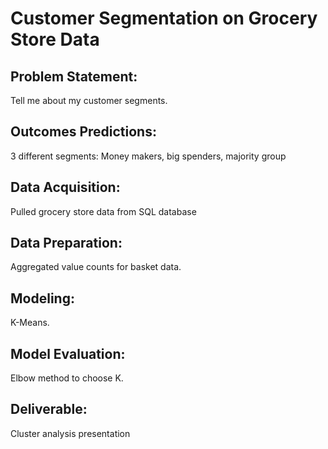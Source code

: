 # Customer Segmentation on Grocery Store Data

## Problem Statement:
Tell me about my customer segments. 

## Outcomes Predictions:
3 different segments: Money makers, big spenders, majority group 

## Data Acquisition:
Pulled grocery store data from SQL database 

## Data Preparation: 
Aggregated value counts for basket data.  

## Modeling:
K-Means.

## Model Evaluation:
Elbow method to choose K.

## Deliverable:
Cluster analysis presentation 

